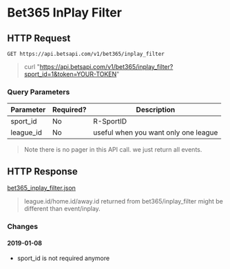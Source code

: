 # Bet365 InPlay Filter

## HTTP Request

`GET https://api.betsapi.com/v1/bet365/inplay_filter`

> curl "https://api.betsapi.com/v1/bet365/inplay_filter?sport_id=1&token=YOUR-TOKEN"

### Query Parameters

Parameter | Required? | Description
--------- | ------- | -----------
sport_id | No | R-SportID
league_id | No | useful when you want only one league

> Note there is no pager in this API call. we just return all events.

## HTTP Response

<a href="../samples/bet365_inplay_filter.json" target="_blank">bet365_inplay_filter.json</a>

> league.id/home.id/away.id returned from bet365/inplay_filter might be different than event/inplay.

### Changes

#### 2019-01-08
  * sport_id is not required anymore
